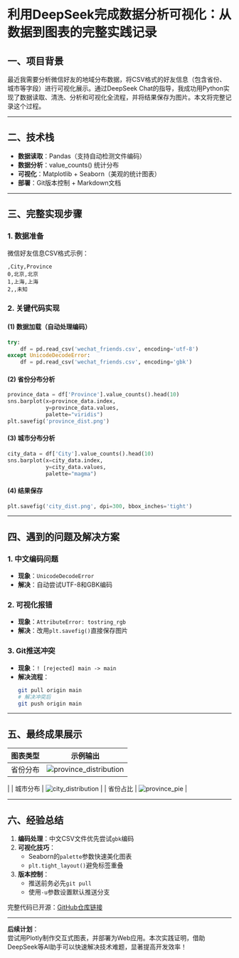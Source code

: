 # **利用DeepSeek完成数据分析可视化：从数据到图表的完整实践记录**

## **一、项目背景**
最近我需要分析微信好友的地域分布数据，将CSV格式的好友信息（包含省份、城市等字段）进行可视化展示。通过DeepSeek Chat的指导，我成功用Python实现了数据读取、清洗、分析和可视化全流程，并将结果保存为图片。本文将完整记录这个过程。

---

## **二、技术栈**
- **数据读取**：Pandas（支持自动检测文件编码）
- **数据分析**：value_counts() 统计分布
- **可视化**：Matplotlib + Seaborn（美观的统计图表）
- **部署**：Git版本控制 + Markdown文档

---

## **三、完整实现步骤**

### **1. 数据准备**
微信好友信息CSV格式示例：
```csv
,City,Province
0,北京,北京
1,上海,上海
2,,未知
```

### **2. 关键代码实现**
#### (1) 数据加载（自动处理编码）
```python
try:
    df = pd.read_csv('wechat_friends.csv', encoding='utf-8')
except UnicodeDecodeError:
    df = pd.read_csv('wechat_friends.csv', encoding='gbk')
```

#### (2) 省份分布分析
```python
province_data = df['Province'].value_counts().head(10)
sns.barplot(x=province_data.index, 
            y=province_data.values,
            palette="viridis")
plt.savefig('province_dist.png')
```

#### (3) 城市分布分析
```python
city_data = df['City'].value_counts().head(10)
sns.barplot(x=city_data.index,
            y=city_data.values,
            palette="magma")
```

#### (4) 结果保存
```python
plt.savefig('city_dist.png', dpi=300, bbox_inches='tight')
```

---

## **四、遇到的问题及解决方案**
### **1. 中文编码问题**
- **现象**：`UnicodeDecodeError`
- **解决**：自动尝试UTF-8和GBK编码

### **2. 可视化报错**
- **现象**：`AttributeError: tostring_rgb`
- **解决**：改用`plt.savefig()`直接保存图片

### **3. Git推送冲突**
- **现象**：`! [rejected] main -> main`
- **解决流程**：
  ```bash
  git pull origin main
  # 解决冲突后
  git push origin main
  ```

---

## **五、最终成果展示**
| 图表类型 | 示例输出 |
|----------|----------|
| 省份分布 | ![province_distribution](https://github.com/user-attachments/assets/d6b8082d-b437-4329-a0da-177700912f92)
|
| 城市分布 | ![city_distribution](https://github.com/user-attachments/assets/3033eb28-f09c-48d2-b154-0f70411fc449)
|
| 省份占比 | ![province_pie](https://github.com/user-attachments/assets/b5f2ceca-5ad1-4524-b093-9c59e1a9a7ad)
 |

---

## **六、经验总结**
1. **编码处理**：中文CSV文件优先尝试`gbk`编码
2. **可视化技巧**：
   - Seaborn的`palette`参数快速美化图表
   - `plt.tight_layout()`避免标签重叠
3. **版本控制**：
   - 推送前务必先`git pull`
   - 使用`-u`参数设置默认推送分支

完整代码已开源：[GitHub仓库链接](#)

---

**后续计划**：  
尝试用Plotly制作交互式图表，并部署为Web应用。本次实践证明，借助DeepSeek等AI助手可以快速解决技术难题，显著提高开发效率！
